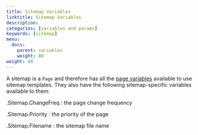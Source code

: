 ```yaml
---
title: Sitemap Variables
linktitle: Sitemap Variables
description:
categories: [variables and params]
keywords: [sitemap]
menu:
  docs:
    parent: variables
    weight: 80
weight: 80
---
```


A sitemap is a `Page` and therefore has all the [page variables][pagevars] available to use sitemap templates. They also have the following sitemap-specific variables available to them:

.Sitemap.ChangeFreq
: the page change frequency

.Sitemap.Priority
: the priority of the page

.Sitemap.Filename
: the sitemap file name

[pagevars]: /variables/page/
